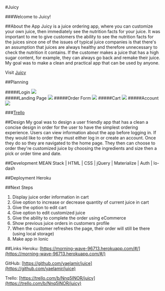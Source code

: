#Juicy

###Welcome to Juicy!

##About the App
Juicy is a juice ordering app, where you can customize your own juice, then immediately see the nutrition facts for your juice. It was important to me to give customers the ability to see the nutrition facts for the juices since one of the issues of typical juice companies is that there's an assumption that juices are always healthy and therefore unnecessary to check the nutrition it contains. If the customer makes a juice that has a high sugar content, for example, they can always go back and remake their juice. My goal was to make a clean and practical app that can be used by anyone.

Visit [Juicy](https://morning-wave-96713.herokuapp.com/#/)

##Planning

#####Login
![](https://i.imgur.com/z7KKtsG.png)  
#####Landing Page
![](https://i.imgur.com/8jYyrQu.png)
#####Order Form
![](https://i.imgur.com/sTSbGJN.png)
#####Cart
![](https://i.imgur.com/FqjIRM5.png)
#####Account
![](https://i.imgur.com/odAM7A4.png)

###[Trello](https://trello.com/b/Nnq5INOR/juicy)

##Design
My goal was to design a user friendly app that has a clean a concise design in order for the user to have the simplest ordering experience. Users can view information about the app before logging in. If they would like to order they must either log in or create an account. Once they do so they are navigated to the home page. They then can choose to order they're customized juice by choosing the ingredients and size then a pick or order time and date. 


##Development
MEAN Stack | HTML | CSS | jQuery | Materialize | Auth | lo-dash

##Deployment
Heroku

##Next Steps
1. Display juice order information in cart
2. Give option to increase or decrease quantity of current juice in cart
3. Give the option to edit cart
4. Give option to edit customized juice
5. Give the ability to complete the order using eCommerce
6. Show previous juice orders in customers profile
7. When the customer refreshes the page, their order will still be there (using local storage)
8. Make app in Ionic

##Links
Heroku: [https://morning-wave-96713.herokuapp.com/#/](https://morning-wave-96713.herokuapp.com/#/) 

GitHub: [https://github.com/yaelamir/juice](https://github.com/yaelamir/juice)  

Trello: [https://trello.com/b/Nnq5INOR/juicy](https://trello.com/b/Nnq5INOR/juicy)